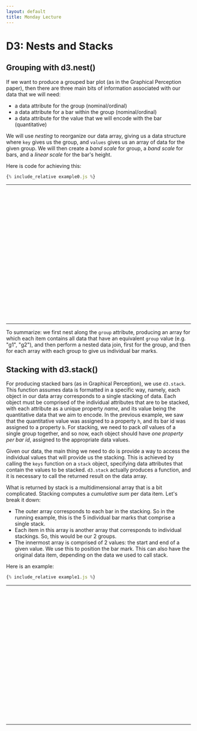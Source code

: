 ```yaml
---
layout: default
title: Monday Lecture
---
```


<script src="https://d3js.org/d3.v5.min.js"></script>

# D3: Nests and Stacks

## Grouping with d3.nest()

If we want to produce a grouped bar plot (as in the Graphical Perception paper), then there are three main bits of information associated with our data that we will need:
* a data attribute for the group (nominal/ordinal)
* a data attribute for a bar within the group (nominal/ordinal)
* a data attribute for the value that we will encode with the bar (quantitative)

We will use _nesting_ to reorganize our data array, giving us a data structure where `key` gives us the group, and `values` gives us an array of data for the given group. We will then create a _band scale_ for group, a _band scale_ for bars, and a _linear scale_ for the bar's height.

Here is code for achieving this:
```javascript
{% include_relative example0.js %}
```
---
<svg id='svg0' width='500' height='350'></svg>
<script type='text/javascript' src="example0.js"></script>
---

To summarize: we first nest along the `group` attribute, producing an array for which each item contains all data that have an equivalent `group` value (e.g. "g1", "g2"), and then perform a nested data join, first for the group, and then for each array with each group to give us individual bar marks.

## Stacking with d3.stack()

For producing stacked bars (as in Graphical Perception), we use `d3.stack`. This function assumes data is formatted in a specific way, namely, each object in our data array corresponds to a single stacking of data. Each object must be comprised of the individual attributes that are to be stacked, with each attribute as a unique property _name_, and its value being the quantitative data that we aim to encode. In the previous example, we saw that the quantitative value was assigned to a property `h`, and its bar id was assigned to a property `b`. For stacking, we need to pack _all_ values of a single group together, and so now, each object should have _one property per bar id_, assigned to the appropriate data values.

Given our data, the main thing we need to do is provide a way to access the individual values that will provide us the stacking. This is achieved by calling the `keys` function on a `stack` object, specifying data attributes that contain the values to be stacked. `d3.stack` actually produces a function, and it is necessary to call the returned result on the data array.

What is returned by stack is a multidimensional array that is a bit complicated. Stacking computes a _cumulative sum_ per data item. Let's break it down:
* The outer array corresponds to each bar in the stacking. So in the running example, this is the 5 individual bar marks that comprise a single stack.
* Each item in this array is another array that corresponds to individual stackings. So, this would be our 2 groups.
* The innermost array is comprised of 2 values: the start and end of a given value. We use this to position the bar mark. This can also have the original data item, depending on the data we used to call stack.

Here is an example:

```javascript
{% include_relative example1.js %}
```
---
<svg id='svg1' width='500' height='350'></svg>
<script type='text/javascript' src="example1.js"></script>
---
